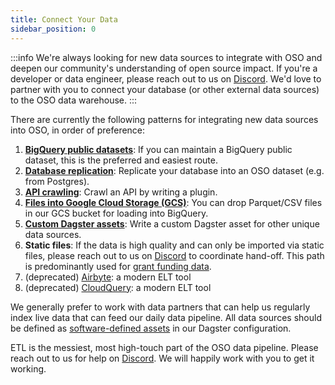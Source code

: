 ```yaml
---
title: Connect Your Data
sidebar_position: 0
---
```


:::info
We're always looking for new data sources to integrate with OSO and deepen our community's understanding of open source impact. If you're a developer or data engineer, please reach out to us on [Discord](https://www.opensource.observer/discord). We'd love to partner with you to connect your database (or other external data sources) to the OSO data warehouse.
:::

There are currently the following patterns for integrating new data sources into OSO,
in order of preference:

1. [**BigQuery public datasets**](./bigquery/index.md): If you can maintain a BigQuery public dataset, this is the preferred and easiest route.
2. [**Database replication**](./database.md): Replicate your database into an OSO dataset (e.g. from Postgres).
3. [**API crawling**](./api.md): Crawl an API by writing a plugin.
4. [**Files into Google Cloud Storage (GCS)**](./gcs.md): You can drop Parquet/CSV files in our GCS bucket for loading into BigQuery.
5. [**Custom Dagster assets**](./dagster.md): Write a custom Dagster asset for other unique data sources.
6. **Static files**: If the data is high quality and can only be imported via static files, please reach out to us on [Discord](https://www.opensource.observer/discord) to coordinate hand-off. This path is predominantly used for [grant funding data](./funding-data.md).
7. (deprecated) [Airbyte](./airbyte.md): a modern ELT tool
8. (deprecated) [CloudQuery](./cloudquery.md): a modern ELT tool

We generally prefer to work with data partners that can help us regularly
index live data that can feed our daily data pipeline.
All data sources should be defined as
[software-defined assets](https://docs.dagster.io/concepts/assets/software-defined-assets) in our Dagster configuration.

ETL is the messiest, most high-touch part of the OSO data pipeline.
Please reach out to us for help on
[Discord](https://www.opensource.observer/discord).
We will happily work with you to get it working.

